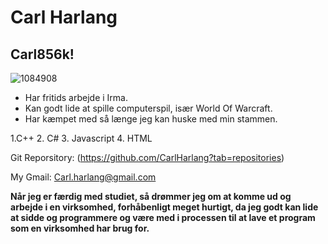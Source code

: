 # Carl Harlang
## Carl856k!

 ![1084908](https://user-images.githubusercontent.com/113089796/215473904-cac55e3d-7030-499e-b55e-92b22f18952a.jpg)

- Har fritids arbejde i Irma.
- Kan godt lide at spille computerspil, især World Of Warcraft.
- Har kæmpet med så længe jeg kan huske med min stammen.


1.C++
2. C#
3. Javascript
4. HTML

Git Reporsitory: (https://github.com/CarlHarlang?tab=repositories)

My Gmail: Carl.harlang@gmail.com

**Når jeg er færdig med studiet, så drømmer jeg om at komme ud og arbejde i en virksomhed, forhåbenligt meget hurtigt, da jeg godt kan lide at sidde og programmere og være med i processen til at lave et program som en virksomhed har brug for.**

